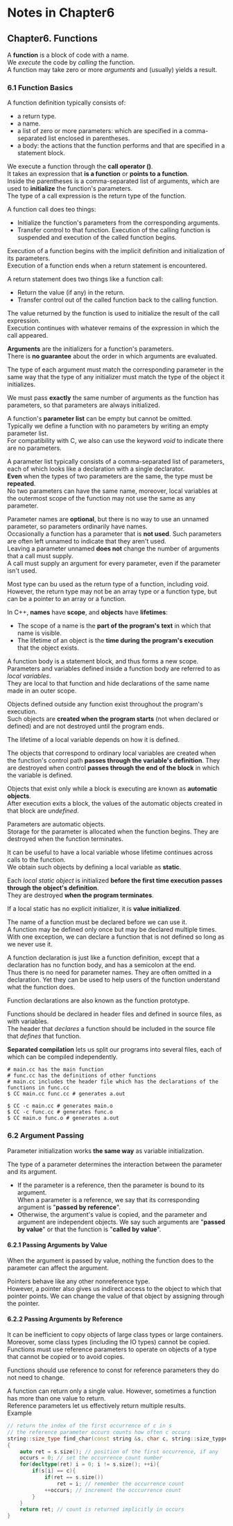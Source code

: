 # Notes in Chapter6

## Chapter6. Functions

A **function** is a block of code with a name.  
We *execute* the code by *calling* the function.  
A function may take zero or more *arguments* and (usually) yields a result.

### 6.1 Function Basics

A function definition typically consists of:
* a return type.
* a name.
* a list of zero or more parameters: which are specified in a comma-separated list enclosed in parentheses.
* a body: the actions that the function performs 
  and that are specified in a statement block.
  
We execute a function through the **call operator ()**.  
It takes an expression that **is a function** or **points to a function**.  
Inside the parentheses is a comma-separated list of arguments,
which are used to **initialize** the function's parameters.  
The type of a call expression is the return type of the function.

A function call does teo things:
* Initialize the function's parameters from the corresponding arguments.
* Transfer control to that function. Execution of the calling function is suspended and execution of the called function begins.

Execution of a function begins with the implicit definition and initialization of its parameters.  
Execution of a function ends when a return statement is encountered.

A return statement does two things like a function call:
* Return the value (if any) in the return.
* Transfer control out of the called function back to the calling function.  

The value returned by the function is used to initialize the result of the call expression.  
Execution continues with whatever remains of the expression in which the call appeared.

**Arguments** are the initializers for a function's parameters.  
There is **no guarantee** about the order in which arguments are evaluated.

The type of each argument must match the corresponding parameter in the same way
that the type of any initializer must match the type of the object it initializes.

We must pass **exactly** the same number of arguments as the function has parameters,
so that parameters are always initialized.

A function's **parameter list** can be empty but cannot be omitted.  
Typically we define a function with no parameters by writing an empty parameter list.  
For compatibility with C, we also can use the keyword *void* to indicate there are no parameters.

A parameter list typically consists of a comma-separated list of parameters,
each of which looks like a declaration with a single declarator.  
**Even** when the types of two parameters are the same, the type must be **repeated**.  
No two parameters can have the same name,
moreover, local variables at the outermost scope of the function may not use the same as any parameter.

Parameter names are **optional**, but there is no way to use an unnamed parameter,
so parameters ordinarily have names.  
Occasionally a function has a parameter that is **not used**.
Such parameters are often left unnamed to indicate that they aren't used.  
Leaving a parameter unnamed **does not** change the number of arguments that a call must supply.  
A call must supply an argument for every parameter, even if the parameter isn't used.

Most type can bu used as the return type of a function, including *void*.  
However, the return type may not be an array type or a function type,
but can be a pointer to an array or a function.

In C++, **names** have **scope**, and **objects** have **lifetimes**:
* The scope of a name is the **part of the program's text** in which that name is visible.
* The lifetime of an object is the **time during the program's execution** that the object exists.

A function body is a statement block, and thus forms a new scope.
Parameters and variables defined inside a function body are referred to as *local variables*.  
They are local to that function and hide declarations of the same name made in an outer scope.

Objects defined outside any function exist throughout the program's execution.  
Such objects are **created when the program starts** (not when declared or defined)
and are not destroyed until the program ends.  

The lifetime of a local variable depends on how it is defined.

The objects that correspond to ordinary local variables
are created when the function's control path **passes through the variable's definition**.
They are destroyed when control **passes through the end of the block** in which the variable is defined.

Objects that exist only while a block is executing are known as **automatic objects**.  
After execution exits a block, the values of the automatic objects created in that block are *undefined*.

Parameters are automatic objects.  
Storage for the parameter is allocated when the function begins.
They are destroyed when the function terminates.

It can be useful to have a local variable whose lifetime continues across calls to the function.  
We obtain such objects by defining a local variable as **static**.  

Each *local static object* is initialized **before the first time execution passes through the object's definition**.  
They are destroyed **when the program terminates**.

If a local static has no explicit initializer, it is **value initialized**.

The name of a function must be declared before we can use it.  
A function may be defined only once but may be declared multiple times.  
With one exception, we can declare a function that is not defined so long as we never use it.

A function declaration is just like a function definition,
except that a declaration has no function body, and has a semicolon at the end.  
Thus there is no need for parameter names. They are often omitted in a declaration.
Yet they can be used to help users of the function understand what the function does.

Function declarations are also known as the function prototype.

Functions should be declared in header files and defined in source files, as with variables.  
The header that *declares* a function should be included in the source file that *defines* that function.

**Separated compilation** lets us split our programs into several files,
each of which can be compiled independently.
``` command-line
# main.cc has the main function
# func.cc has the definitions of other functions
# main.cc includes the header file which has the declarations of the functions in func.cc
$ CC main.cc func.cc # generates a.out

$ CC -c main.cc # generates main.o
$ CC -c func.cc # generates func.o
$ CC main.o func.o # generates a.out
```


### 6.2 Argument Passing

Parameter initialization works **the same way** as variable initialization.

The type of a parameter determines the interaction between the parameter and its argument.  
* If the parameter is a reference, then the parameter is bound to its argument.  
  When a parameter is a reference, we say that its corresponding argument is "**passed by reference**".
* Otherwise, the argument's value is copied, and the parameter and argument are independent objects.
  We say such arguments are "**passed by value**" or that the function is "**called by value**".
  

#### 6.2.1 Passing Arguments by Value

When the argument is passed by value, nothing the function does to the parameter
can affect the argument.

Pointers behave like any other nonreference type.  
However, a pointer also gives us indirect access to the object to which that pointer points.
We can change the value of that object by assigning through the pointer.


#### 6.2.2 Passing Arguments by Reference

It can be inefficient to copy objects of large class types or large containers.  
Moreover, some class types (including the IO types) cannot be copied.  
Functions must use reference parameters
to operate on objects of a type that cannot be copied or to avoid copies.  

Functions should use reference to const
for reference parameters they do not need to change.

A function can return only a single value.
However, sometimes a function has more than one value to return.  
Reference parameters let us effectively return multiple results.  
Example
``` C++
// return the index of the first occurrence of c in s
// the reference parameter occurs counts how often c occurs
string::size_type find_char(const string &s, char c, string::size_typpe &occurs)
{
    auto ret = s.size(); // position of the first occurrence, if any
    occurs = 0; // set the occurrence count number
    for(decltype(ret) i = 0; i != s.size(); ++i){
        if(s[i] == c){
            if(ret == s.size())
                ret = i; // remember the occurrence count
            ++occurs; // increment the occcurrence count
        }
    }
    return ret; // count is returned implicitly in occurs
}
```

